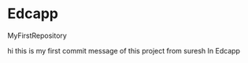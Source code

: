 # Edcapp
MyFirstRepository

hi this is my first commit message of this project
from suresh
In Edcapp
